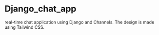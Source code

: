# Django_chat_app

real-time chat application using Django and Channels. The design is made using Tailwind CSS.
